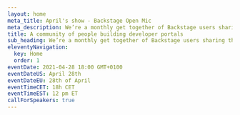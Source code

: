 ```yaml
---
layout: home
meta_title: April's show - Backstage Open Mic
meta_description: We’re a monthly get together of Backstage users sharing their experiences and helping each other.
title: A community of people building developer portals
sub_heading: We’re a monthly get together of Backstage users sharing their experiences and helping each other
eleventyNavigation:
  key: Home
  order: 1
eventDate: 2021-04-28 18:00 GMT+0100
eventDateUS: April 28th
eventDateEU: 28th of April
eventTimeCET: 18h CET
eventTimeEST: 12 pm ET
callForSpeakers: true
---
```

